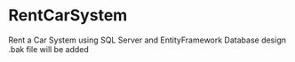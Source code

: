 # RentCarSystem
 Rent a Car System using SQL Server and EntityFramework
 Database design .bak file will be added
